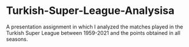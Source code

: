 # Turkish-Super-League-Analysisa
A presentation assignment in which I analyzed the matches played in the Turkish Super League between 1959-2021 and the points obtained in all seasons.
